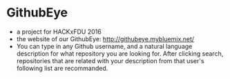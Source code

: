 # GithubEye
* a project for HACKxFDU 2016
* the website of our GithubEye:  http://githubeye.mybluemix.net/
* You can type in any Github username, and a natural language description for what
  repository you are looking for. After clicking search, repositories that are 
  related with your description from that user's following list are recommanded.
